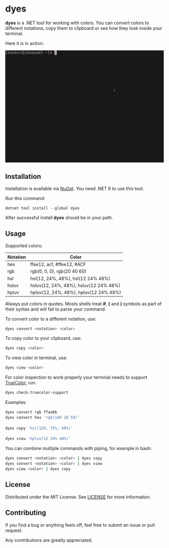 # dyes

**dyes** is a .NET tool for working with colors. You can convert colors to
different notations, copy them to clipboard or see how they look inside your terminal.

Here it is in action:

![animation showing usage of dyes utility](images/dyes-usage.gif)

## Installation

Installation is available via [NuGet](https://www.nuget.org/packages/dyes). You need .NET 6 to use this tool.

Run this command:

```
dotnet tool install --global dyes
```

After successful install **dyes** should be in your path.

## Usage

Supported colors:

| Notation | Color                                  |
| -------- | -------------------------------------- |
| hex      | ffee12, acf, #ffee12, #ACF             |
| rgb      | rgb(0, 0, 0), rgb(20 40 60)            |
| hsl      | hsl(12, 24%, 48%), hsl(12 24% 48%)     |
| hsluv    | hsluv(12, 24%, 48%), hsluv(12 24% 48%) |
| hpluv    | hpluv(12, 24%, 48%), hpluv(12 24% 48%) |

Always put colors in quotes. Mosts shells treat **#**, **(** and **)** symbols as part of their syntax and will fail to parse your command.

To convert color to a different notation, use:

```bash
dyes convert <notation> <color>
```

To copy color to your clipboard, use:

```bash
dyes copy <color>
```

To view color in terminal, use:

```bash
dyes view <color>
```

For color inspection to work properly your terminal needs to support [TrueColor](<https://en.wikipedia.org/wiki/Color_depth#True_color_(24-bit)>), run:

```bash
dyes check-truecolor-support
```

Examples:

```bash
dyes convert rgb ffaabb
dyes convert hex 'rgb(100 20 50)'

dyes copy 'hsl(120, 75%, 50%)'

dyes view 'hpluv(12 24% 48%)'
```

You can combine multiple commands with piping, for example in bash:

```bash
dyes convert <notation> <color> | dyes copy
dyes convert <notation> <color> | dyes view
dyes view <color> | dyes copy
```

## License

Distributed under the MIT License. See [LICENSE](LICENSE) for more information.

## Contributing

If you find a bug or anything feels off, feel free to submit an issue or pull request.

Any contributions are greatly appreciated.
